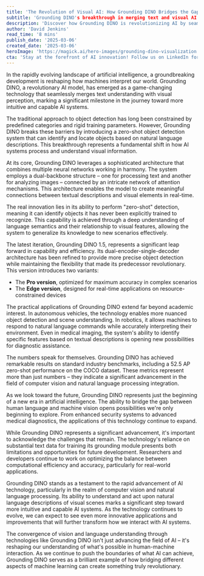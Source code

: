 ```yaml
---
title: 'The Revolution of Visual AI: How Grounding DINO Bridges the Gap Between Text and Image Understanding'
subtitle: 'Grounding DINO's breakthrough in merging text and visual AI capabilities'
description: 'Discover how Grounding DINO is revolutionizing AI by seamlessly combining text understanding with visual perception. This breakthrough technology enables zero-shot object detection and natural language processing, opening new possibilities in autonomous vehicles, robotics, and medical imaging.'
author: 'David Jenkins'
read_time: '8 mins'
publish_date: '2025-03-06'
created_date: '2025-03-06'
heroImage: 'https://magick.ai/hero-images/grounding-dino-visualization.jpg'
cta: 'Stay at the forefront of AI innovation! Follow us on LinkedIn for the latest updates on groundbreaking technologies like Grounding DINO and other revolutionary developments in artificial intelligence.'
---
```


In the rapidly evolving landscape of artificial intelligence, a groundbreaking development is reshaping how machines interpret our world. Grounding DINO, a revolutionary AI model, has emerged as a game-changing technology that seamlessly merges text understanding with visual perception, marking a significant milestone in the journey toward more intuitive and capable AI systems.

The traditional approach to object detection has long been constrained by predefined categories and rigid training parameters. However, Grounding DINO breaks these barriers by introducing a zero-shot object detection system that can identify and locate objects based on natural language descriptions. This breakthrough represents a fundamental shift in how AI systems process and understand visual information.

At its core, Grounding DINO leverages a sophisticated architecture that combines multiple neural networks working in harmony. The system employs a dual-backbone structure – one for processing text and another for analyzing images – connected by an intricate network of attention mechanisms. This architecture enables the model to create meaningful connections between textual descriptions and visual elements in real-time.

The real innovation lies in its ability to perform "zero-shot" detection, meaning it can identify objects it has never been explicitly trained to recognize. This capability is achieved through a deep understanding of language semantics and their relationship to visual features, allowing the system to generalize its knowledge to new scenarios effectively.

The latest iteration, Grounding DINO 1.5, represents a significant leap forward in capability and efficiency. Its dual-encoder-single-decoder architecture has been refined to provide more precise object detection while maintaining the flexibility that made its predecessor revolutionary. This version introduces two variants:

- The **Pro version**, optimized for maximum accuracy in complex scenarios
- The **Edge version**, designed for real-time applications on resource-constrained devices

The practical applications of Grounding DINO extend far beyond academic interest. In autonomous vehicles, the technology enables more nuanced object detection and scene understanding. In robotics, it allows machines to respond to natural language commands while accurately interpreting their environment. Even in medical imaging, the system's ability to identify specific features based on textual descriptions is opening new possibilities for diagnostic assistance.

The numbers speak for themselves. Grounding DINO has achieved remarkable results on standard industry benchmarks, including a 52.5 AP zero-shot performance on the COCO dataset. These metrics represent more than just numbers – they indicate a significant advancement in the field of computer vision and natural language processing integration.

As we look toward the future, Grounding DINO represents just the beginning of a new era in artificial intelligence. The ability to bridge the gap between human language and machine vision opens possibilities we're only beginning to explore. From enhanced security systems to advanced medical diagnostics, the applications of this technology continue to expand.

While Grounding DINO represents a significant advancement, it's important to acknowledge the challenges that remain. The technology's reliance on substantial text data for training its grounding module presents both limitations and opportunities for future development. Researchers and developers continue to work on optimizing the balance between computational efficiency and accuracy, particularly for real-world applications.

Grounding DINO stands as a testament to the rapid advancement of AI technology, particularly in the realm of computer vision and natural language processing. Its ability to understand and act upon natural language descriptions of visual scenes marks a significant step toward more intuitive and capable AI systems. As the technology continues to evolve, we can expect to see even more innovative applications and improvements that will further transform how we interact with AI systems.

The convergence of vision and language understanding through technologies like Grounding DINO isn't just advancing the field of AI – it's reshaping our understanding of what's possible in human-machine interaction. As we continue to push the boundaries of what AI can achieve, Grounding DINO serves as a brilliant example of how bridging different aspects of machine learning can create something truly revolutionary.